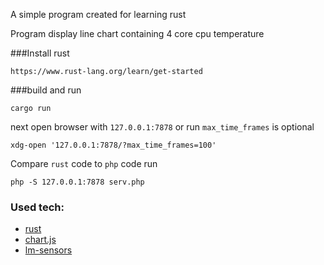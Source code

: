 A simple program created for learning rust

Program display line chart containing 4 core cpu temperature 

###Install rust
    
    https://www.rust-lang.org/learn/get-started

###build and run
    
    cargo run

next open browser with `127.0.0.1:7878` or run `max_time_frames` is optional

    xdg-open '127.0.0.1:7878/?max_time_frames=100'

Compare `rust` code to `php` code run

    php -S 127.0.0.1:7878 serv.php


### Used tech:
- [rust](https://www.rust-lang.org)
- [chart.js](https://github.com/chartjs/Chart.js)
- [lm-sensors](https://github.com/lm-sensors/lm-sensors)
